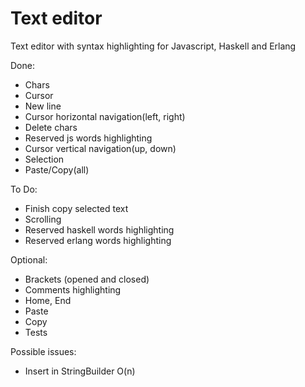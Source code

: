 # Text editor

Text editor with syntax highlighting for Javascript, Haskell and Erlang

Done:

* Chars
* Cursor
* New line
* Cursor horizontal navigation(left, right)
* Delete chars
* Reserved js words highlighting
* Cursor vertical navigation(up, down)
* Selection
* Paste/Copy(all)

To Do:

* Finish copy selected text
* Scrolling
* Reserved haskell words highlighting
* Reserved erlang words highlighting

Optional:

* Brackets (opened and closed)
* Comments highlighting
* Home, End
* Paste
* Copy
* Tests

Possible issues:

* Insert in StringBuilder O(n)


